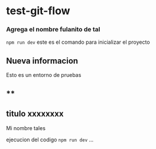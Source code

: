 # test-git-flow

### Agrega el nombre fulanito de tal

`npm run dev` este es el comando para inicializar el proyecto

## Nueva informacion

Esto es un entorno de pruebas

## \*\*

## titulo xxxxxxxx

Mi nombre tales

ejecucion del codigo
`npm run dev`
...
